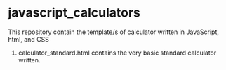 # javascript_calculators
This repository contain the template/s of calculator written in JavaScript, html, and CSS
1. calculator_standard.html contains the very basic standard calculator written. 
